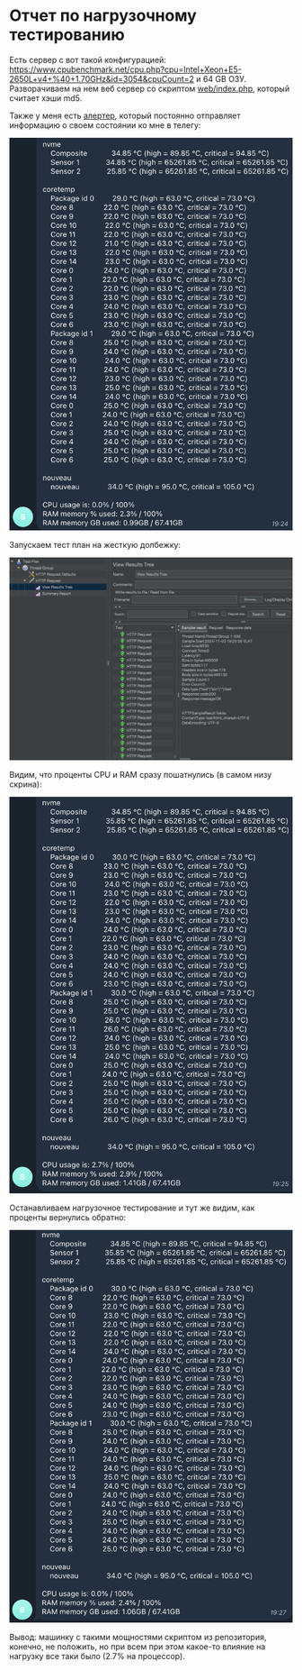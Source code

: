 # Отчет по нагрузочному тестированию

Есть сервер с вот такой конфигурацией: <https://www.cpubenchmark.net/cpu.php?cpu=Intel+Xeon+E5-2650L+v4+%40+1.70GHz&id=3054&cpuCount=2> и 64 GB ОЗУ. Разворачиваем на нем веб сервер со скриптом [web/index.php](https://github.com/KostikShutov/test-cases/blob/main/web/index.php), который считает хэши md5.

Также у меня есть [алертер](https://github.com/KostikShutov/tg-info-alerter), который постоянно отправляет информацию о своем состоянии ко мне в телегу:

![Состояние покоя](/screens/1.png "Состояние покоя")

Запускаем тест план на жесткую долбежку:

![Запускаем тест план](/screens/2.png "Запускаем тест план")

Видим, что проценты CPU и RAM сразу пошатнулись (в самом низу скрина):

![Под нагрузкой](/screens/3.png "Под нагрузкой")

Останавливаем нагрузочное тестирование и тут же видим, как проценты вернулись обратно:

![Снова состояние покоя](/screens/4.png "Снова состояние покоя")

Вывод: машинку с такими мощностями скриптом из репозитория, конечно, не положить, но при всем при этом какое-то влияние на нагрузку все таки было (2.7% на процессор).
